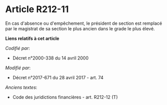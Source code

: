 # Article R212-11

En cas d'absence ou d'empêchement, le président de section est remplacé par le magistrat de sa section le plus ancien dans le
grade le plus élevé.

**Liens relatifs à cet article**

_Codifié par_:

  - Décret n°2000-338 du 14 avril 2000

_Modifié par_:

  - Décret n°2017-671 du 28 avril 2017 - art. 74

_Anciens textes_:

  - Code des juridictions financières - art. R212-12 (T)
